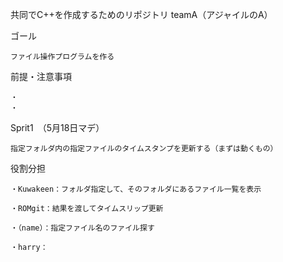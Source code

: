 共同でC++を作成するためのリポジトリ
teamA（アジャイルのA）

ゴール
	
	ファイル操作プログラムを作る

前提・注意事項

	・
	・
Sprit1　（5月18日マデ）

	指定フォルダ内の指定ファイルのタイムスタンプを更新する（まずは動くもの）



役割分担

	・Kuwakeen：フォルダ指定して、そのフォルダにあるファイル一覧を表示

	・ROMgit：結果を渡してタイムスリップ更新

	・（name）：指定ファイル名のファイル探す

	・harry：

